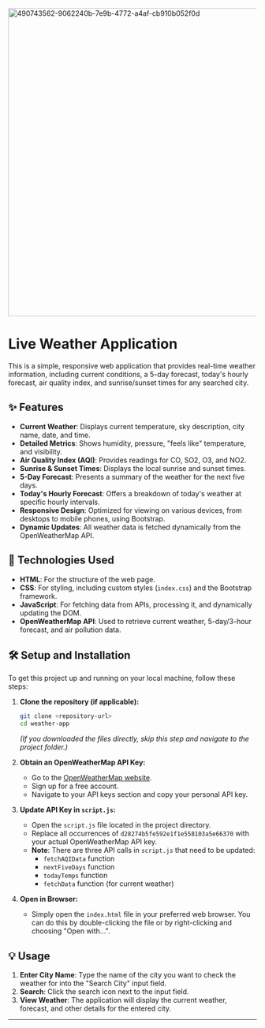 <img width="947" height="625" alt="490743562-9062240b-7e9b-4772-a4af-cb910b052f0d" src="https://github.com/user-attachments/assets/b3a19355-81ea-46b6-9af4-4a2f55ba77f8" />


# Live Weather Application

This is a simple, responsive web application that provides real-time weather information, including current conditions, a 5-day forecast, today's hourly forecast, air quality index, and sunrise/sunset times for any searched city.

## ✨ Features

*   **Current Weather**: Displays current temperature, sky description, city name, date, and time.
*   **Detailed Metrics**: Shows humidity, pressure, "feels like" temperature, and visibility.
*   **Air Quality Index (AQI)**: Provides readings for CO, SO2, O3, and NO2.
*   **Sunrise & Sunset Times**: Displays the local sunrise and sunset times.
*   **5-Day Forecast**: Presents a summary of the weather for the next five days.
*   **Today's Hourly Forecast**: Offers a breakdown of today's weather at specific hourly intervals.
*   **Responsive Design**: Optimized for viewing on various devices, from desktops to mobile phones, using Bootstrap.
*   **Dynamic Updates**: All weather data is fetched dynamically from the OpenWeatherMap API.

## 🚀 Technologies Used

*   **HTML**: For the structure of the web page.
*   **CSS**: For styling, including custom styles (`index.css`) and the Bootstrap framework.
*   **JavaScript**: For fetching data from APIs, processing it, and dynamically updating the DOM.
*   **OpenWeatherMap API**: Used to retrieve current weather, 5-day/3-hour forecast, and air pollution data.

## 🛠️ Setup and Installation

To get this project up and running on your local machine, follow these steps:

1.  **Clone the repository (if applicable):**
    ```bash
    git clone <repository-url>
    cd weather-app
    ```
    *(If you downloaded the files directly, skip this step and navigate to the project folder.)*

2.  **Obtain an OpenWeatherMap API Key:**
    *   Go to the [OpenWeatherMap website](https://openweathermap.org/api).
    *   Sign up for a free account.
    *   Navigate to your API keys section and copy your personal API key.

3.  **Update API Key in `script.js`:**
    *   Open the `script.js` file located in the project directory.
    *   Replace all occurrences of `d28274b5fe592e1f1e558103a5e66370` with your actual OpenWeatherMap API key.
    *   **Note**: There are three API calls in `script.js` that need to be updated:
        *   `fetchAQIData` function
        *   `nextFiveDays` function
        *   `todayTemps` function
        *   `fetchData` function (for current weather)

4.  **Open in Browser:**
    *   Simply open the `index.html` file in your preferred web browser. You can do this by double-clicking the file or by right-clicking and choosing "Open with...".

## 💡 Usage

1.  **Enter City Name**: Type the name of the city you want to check the weather for into the "Search City" input field.
2.  **Search**: Click the search icon next to the input field.
3.  **View Weather**: The application will display the current weather, forecast, and other details for the entered city.

---

